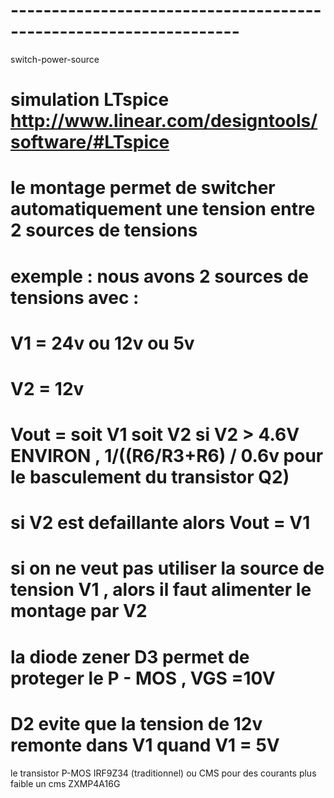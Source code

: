 # ------------------------------------------------------------------
switch-power-source
# simulation LTspice  http://www.linear.com/designtools/software/#LTspice
# le montage permet de switcher automatiquement une tension entre 2 sources de tensions
# exemple : nous avons 2 sources de tensions avec :
# V1 = 24v ou  12v ou  5v
# V2 = 12v
# Vout = soit V1 soit V2 si V2 > 4.6V ENVIRON  ,  1/((R6/R3+R6) / 0.6v pour le basculement du transistor Q2)
# si V2 est defaillante alors Vout = V1
# si on ne veut pas utiliser la source de tension V1 , alors il faut alimenter le montage par V2
# la diode zener D3 permet de proteger le P - MOS , VGS =10V
# D2 evite que la tension de 12v remonte dans V1 quand V1 = 5V

le transistor P-MOS IRF9Z34 (traditionnel) ou CMS pour des courants plus faible un cms ZXMP4A16G


